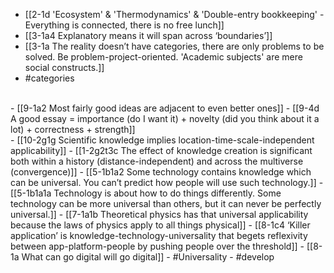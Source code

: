 - [[2-1d 'Ecosystem' & 'Thermodynamics' & 'Double-entry bookkeeping' - Everything is connected, there is no free lunch]]
- [[3-1a4 Explanatory means it will span across ‘boundaries’]]
- [[3-1a The reality doesn’t have categories, there are only problems to be solved. Be problem-project-oriented. 'Academic subjects' are mere social constructs.]]
- #categories
<br>
- [[9-1a2 Most fairly good ideas are adjacent to even better ones]]
- [[9-4d A good essay = importance (do I want it) + novelty (did you think about it a lot) + correctness + strength]]
<br>
- [[10-2g1g Scientific knowledge implies location-time-scale-independent applicability]]
  - [[1-2g2t3c The effect of knowledge creation is significant both within a history (distance-independent) and across the multiverse (convergence)]]
- [[5-1b1a2 Some technology contains knowledge which can be universal. You can’t predict how people will use such technology.]]
  - [[5-1b1a1a Technology is about how to do things differently. Some technology can be more universal than others, but it can never be perfectly universal.]]
    - [[7-1a1b Theoretical physics has that universal applicability because the laws of physics apply to all things physical]]
- [[8-1c4 ‘Killer application’ is knowledge-technology-universality that begets reflexivity between app-platform-people by pushing people over the threshold]]
  - [[8-1a What can go digital will go digital]]
- #Universality
- #develop
<br>
